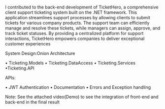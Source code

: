 I contributed to the back-end development of TicketHero, a comprehensive client support ticketing system built on the .NET framework. This application streamlines support processes by allowing clients to submit tickets for various company products. The support team can efficiently manage and resolve these tickets, while managers can assign, approve, and track ticket statuses. By providing a centralized platform for support interactions, TicketHero empowers companies to deliver exceptional customer experiences

System Design:Onion Architecture

• Ticketing.Models
• Ticketing.DataAccess 
• Ticketing.Services 
•Ticketing.API

APIs:

• JWT Authentication
• Documentation
• Errors and Exception handling

Note: See the attached video(Demo) to see the integration of front-end and back-end in the final result
